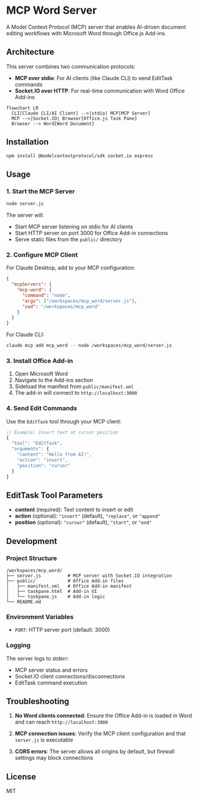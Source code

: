 # MCP Word Server

A Model Context Protocol (MCP) server that enables AI-driven document editing workflows with Microsoft Word through Office.js Add-ins.

## Architecture

This server combines two communication protocols:
- **MCP over stdio**: For AI clients (like Claude CLI) to send EditTask commands
- **Socket.IO over HTTP**: For real-time communication with Word Office Add-ins

```mermaid
flowchart LR
  CLI[Claude CLI/AI Client] -->|stdio| MCP[MCP Server]
  MCP -->|Socket.IO| Browser[Office.js Task Pane]
  Browser --> Word[Word Document]
```

## Installation

```bash
npm install @modelcontextprotocol/sdk socket.io express
```

## Usage

### 1. Start the MCP Server

```bash
node server.js
```

The server will:
- Start MCP server listening on stdio for AI clients
- Start HTTP server on port 3000 for Office Add-in connections
- Serve static files from the `public/` directory

### 2. Configure MCP Client

For Claude Desktop, add to your MCP configuration:

```json
{
  "mcpServers": {
    "mcp-word": {
      "command": "node",
      "args": ["/workspaces/mcp_word/server.js"],
      "cwd": "/workspaces/mcp_word"
    }
  }
}
```

For Claude CLI:
```bash
claude mcp add mcp_word -- node /workspaces/mcp_word/server.js
```

### 3. Install Office Add-in

1. Open Microsoft Word
2. Navigate to the Add-ins section
3. Sideload the manifest from `public/manifest.xml`
4. The add-in will connect to `http://localhost:3000`

### 4. Send Edit Commands

Use the `EditTask` tool through your MCP client:

```javascript
// Example: Insert text at cursor position
{
  "tool": "EditTask",
  "arguments": {
    "content": "Hello from AI!",
    "action": "insert",
    "position": "cursor"
  }
}
```

## EditTask Tool Parameters

- **content** (required): Text content to insert or edit
- **action** (optional): `"insert"` (default), `"replace"`, or `"append"`
- **position** (optional): `"cursor"` (default), `"start"`, or `"end"`

## Development

### Project Structure
```
/workspaces/mcp_word/
├── server.js          # MCP server with Socket.IO integration
├── public/            # Office Add-in files
│   ├── manifest.xml   # Office Add-in manifest
│   ├── taskpane.html  # Add-in UI
│   └── taskpane.js    # Add-in logic
└── README.md
```

### Environment Variables

- `PORT`: HTTP server port (default: 3000)

### Logging

The server logs to stderr:
- MCP server status and errors
- Socket.IO client connections/disconnections
- EditTask command execution

## Troubleshooting

1. **No Word clients connected**: Ensure the Office Add-in is loaded in Word and can reach `http://localhost:3000`

2. **MCP connection issues**: Verify the MCP client configuration and that `server.js` is executable

3. **CORS errors**: The server allows all origins by default, but firewall settings may block connections

## License

MIT